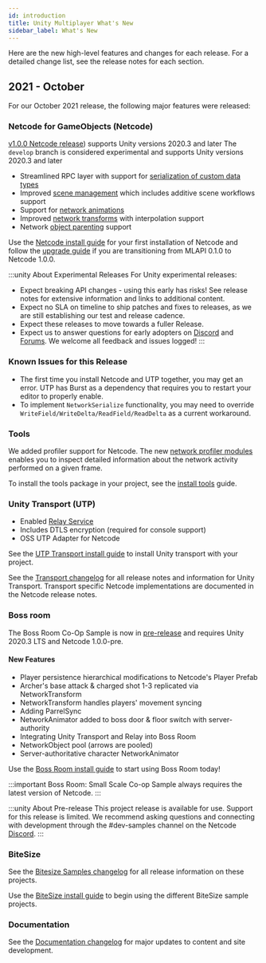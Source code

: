 ```yaml
---
id: introduction
title: Unity Multiplayer What's New
sidebar_label: What's New
---
```


Here are the new high-level features and changes for each release. For a detailed change list, see the release notes for each section.

<!-- Release Template
## {Year - Month}

For our {Month Year} release, the following major features were released:

### Netcode for GameObjects

{Content}

### Tools

{Content}

### UTP

{Content}

### Boss Room

{Content}

### BiteSize

{Content}
-->

## 2021 - October

For our October 2021 release, the following major features were released:

### Netcode for GameObjects (Netcode)

[v1.0.0 Netcode release](/releases/multiplayer/release-1-0-0)) supports Unity versions 2020.3 and later
The `develop` branch is considered experimental and supports Unity versions 2020.3 and later

* Streamlined RPC layer with support for [serialization of custom data types](/versioned_docs/version-1.0.0/advanced-topics/custom-serialization)
* Improved [scene management](/versioned_docs/version-1.0.0/basics/scene-management) which includes additive scene workflows support
* Support for [network animations](/versioned_docs/version-1.0.0/components/networkanimator)
* Improved [network transforms](/versioned_docs/version-1.0.0/components/networktransform) with interpolation support
* Network [object parenting](/versioned_docs/version-1.0.0/advanced-topics/networkobject-parenting) support

Use the [Netcode install guide](/versioned_docs/version-1.0.0/migration/installation) for your first installation of Netcode and follow the [upgrade guide](/versioned_docs/version-1.0.0/migration/upgrade-guide) if you are transitioning from MLAPI 0.1.0 to Netcode 1.0.0.

:::unity About Experimental Releases
For Unity experimental releases:

* Expect breaking API changes - using this early has risks! See release notes for extensive information and links to additional content.
* Expect no SLA on timeline to ship patches and fixes to releases, as we are still establishing our test and release cadence.
* Expect these releases to move towards a fuller Release.
* Expect us to answer questions for early adopters on [Discord](https://discord.gg/buMxnnPvTb) and [Forums](https://forum.unity.com/forums/multiplayer.26/). We welcome all feedback and issues logged! 
:::

### Known Issues for this Release

* The first time you install Netcode and UTP together, you may get an error. UTP has Burst as a dependency that requires you to restart your editor to properly enable.
* To implement `NetworkSerialize` functionality, you may need to override `WriteField/WriteDelta/ReadField/ReadDelta` as a current workaround.

### Tools

We added profiler support for Netcode. The new [network profiler modules](/versioned_docs/version-1.0.0/basics/profiling) enables you to inspect detailed information about the network activity performed on a given frame.

To install the tools package in your project, see the [install tools](/versioned_docs/version-1.0.0/tools/install-tools) guide.

### Unity Transport (UTP)

* Enabled [Relay Service](https://docs.unity.com/relay/Content/introduction.htm)
* Includes DTLS encryption (required for console support)
* OSS UTP Adapter for Netcode

See the [UTP Transport install guide](/versioned_docs/version-1.0.0/transport-utp/install) to install Unity transport with your project.

See the [Transport changelog](transport/transport-changelog) for all release notes and information for Unity Transport. Transport specific Netcode implementations are documented in the Netcode release notes.

### Boss room

The Boss Room Co-Op Sample is now in [pre-release](../releases/samples/release-1.0.0-pre) and requires Unity 2020.3 LTS and Netcode 1.0.0-pre.

#### New Features
* Player persistence hierarchical modifications to Netcode's Player Prefab
* Archer's base attack & charged shot 1-3 replicated via NetworkTransform
* NetworkTransform handles players' movement syncing
* Adding ParrelSync
* NetworkAnimator added to boss door & floor switch with server-authority
* Integrating Unity Transport and Relay into Boss Room
* NetworkObject pool (arrows are pooled)
* Server-authoritative character NetworkAnimator

Use the [Boss Room install guide](/versioned_docs/version-1.0.0/learn/getting-started-boss-room) to start using Boss Room today!

:::important
Boss Room: Small Scale Co-op Sample always requires the latest version of Netcode.
:::

:::unity About Pre-release
This project release is available for use. Support for this release is limited. We recommend asking questions and connecting with development through the #dev-samples channel on the Netcode [Discord](https://discord.gg/buMxnnPvTb).
:::

### BiteSize

See the [Bitesize Samples changelog](bitesize/bitesize-changelog.md) for all release information on these projects.

Use the [BiteSize install guide](../learn/bitesize-introduction.md) to begin using the different BiteSize sample projects.

### Documentation

See the [Documentation changelog](doc-changelog.md) for major updates to content and site development.